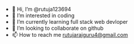 - 👋 Hi, I’m @rutuja123694
- 👀 I’m interested in coding
- 🌱 I’m currently learning full stack web devloper
- 💞️ I’m looking to collaborate on github
- 📫 How to reach me rutujarajguru4@gmail.com

<!---
rutuja123694/rutuja123694 is a ✨ special ✨ repository because its `README.md` (this file) appears on your GitHub profile.
You can click the Preview link to take a look at your changes.
--->
